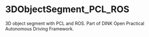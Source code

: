# 3DObjectSegment_PCL_ROS
3D object segment with PCL and ROS.        Part of DINK Open Practical Autonomous Driving Framework.
